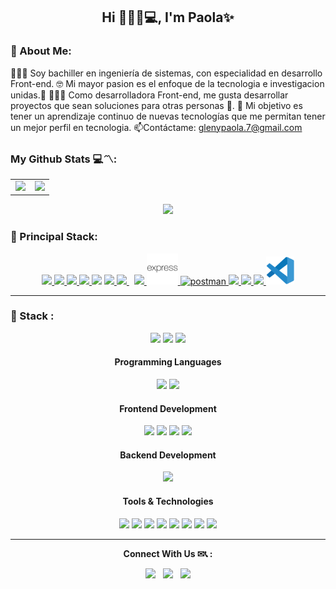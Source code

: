 <h2 align="center">Hi 👋👩‍💻💻, I'm Paola✨</h2>

### 💫 About Me:
   👩🏻‍💻 Soy bachiller en ingeniería de sistemas, con especialidad en desarrollo Front-end.
   🤓 Mi mayor pasion es el enfoque de la tecnologia e investigacion unidas.🦾
   💁🏻‍♀️ Como desarrolladora Front-end, me gusta desarrollar proyectos que sean soluciones para otras personas 📲.
   💛 Mi objetivo es tener un aprendizaje continuo de nuevas tecnologías que me permitan tener un mejor perfil
      en tecnologia.
   📫Contáctame: <a href="mailto:glenypaola.7@email.com"> glenypaola.7@gmail.com </a>

### My Github Stats 💻〽:

   <div align=center>
  <table align=center >
  <tr align=center >
  <td width="48%"  align=center><img src="https://github-readme-stats.vercel.app/api?username=gpaolag&theme=radical&count_private=true" /></td>
  <td width="48%" align=center ><img  src="https://github-readme-stats.vercel.app/api/top-langs/?username=gpaolag&layout=compact&langs_count=8&theme=radical" /></td>
  
</table>
  <tr align=center>
  	<td  align=center ><img  src="https://github-readme-streak-stats.herokuapp.com?user=gpaolag&theme=radical&hide_border=true" /></td>
  </tr>
 </div>

  
###  🚀  Principal Stack:
  
<p align="center"> 
    <a href="https://developer.mozilla.org/en-US/docs/Web/JavaScript" target="_blank"> <img src="https://img.icons8.com/color/48/000000/javascript.png"/> </a> 
    <a href="https://www.w3.org/html/" target="_blank"> <img src="https://img.icons8.com/color/48/000000/html-5.png"/> </a> 
    <a href="https://www.w3schools.com/css/" target="_blank"> <img src="https://img.icons8.com/color/48/000000/css3.png"/> </a>
      <a href="https://reactjs.org/" target="_blank"> <img src="https://img.icons8.com/color/48/000000/react-native.png"/> </a>
    <a href="https://www.typescriptlang.org/" target="_blank"> <img src="https://img.icons8.com/color/48/000000/typescript.png"/></a>
    <a href="https://angular.io/" target="_blank"> <img src="https://img.icons8.com/color/48/000000/angularjs.png"/> </a>
      <a style="padding-right:8px;" href="https://nodejs.org" target="_blank"> <img src="https://img.icons8.com/color/48/000000/nodejs.png"/> </a> 
    <a href="https://firebase.google.com/" target="_blank"> <img src="https://img.icons8.com/color/48/000000/firebase.png"/> </a> 
        <a href="https://expressjs.com" target="_blank"> <img src="https://raw.githubusercontent.com/devicons/devicon/master/icons/express/express-original-wordmark.svg" alt="express" width="50" height="50"/> </a>
      <a href="https://postman.com" target="_blank"> <img src="https://www.vectorlogo.zone/logos/getpostman/getpostman-icon.svg" alt="postman" width="45" height="45"/> </a>   
    <a href="https://getbootstrap.com" target="_blank"> <img src="https://img.icons8.com/color/48/000000/bootstrap.png"/> </a> 
    <a href="https://www.figma.com/" target="_blank"> <img src="https://img.icons8.com/office/45/000000/figma.png"/> </a>
    <a href="https://git-scm.com/" target="_blank"> <img src="https://img.icons8.com/color/48/000000/git.png"/> </a>
       <a href="https://vscode.dev/" target="_blank"> <img src="https://github.com/devicons/devicon/blob/master/icons/vscode/vscode-original.svg" width="45" height="45"/></a>
</p>

  <hr style="color:#d3d3d3">
  
<h3>
  🚀 Stack :
</h3> 
<div align=center>
<p >
<img src="https://img.shields.io/badge/React-20232A?style=for-the-badge&logo=react&logoColor=61DAFB">
<img src="https://img.shields.io/badge/Angular-DD0031?style=for-the-badge&logo=angular&logoColor=white">
<img src="https://img.shields.io/badge/Node.js-339933?style=for-the-badge&logo=nodedotjs&logoColor=white">
</p>
  
<h4>Programming Languages</h4>
<p>
  <img src="https://img.shields.io/badge/JavaScript-F7DF1E?style=for-the-badge&logo=javascript&logoColor=black">
   <img src="https://img.shields.io/badge/python-3670A0?style=for-the-badge&logo=python&logoColor=ffdd54">

</p>
<h4>Frontend Development</h4>
<p>
  <img src="https://img.shields.io/badge/HTML5-E34F26?style=for-the-badge&logo=html5&logoColor=white">
  <img src="https://img.shields.io/badge/CSS3-1572B6?style=for-the-badge&logo=css3&logoColor=white">
  <img src="https://img.shields.io/badge/React-20232A?style=for-the-badge&logo=react&logoColor=61DAFB">
  <img src="https://img.shields.io/badge/Angular-DD0031?style=for-the-badge&logo=angular&logoColor=white">
</p>
<h4>Backend Development</h4>
<p>
  <img src="https://img.shields.io/badge/Node.js-339933?style=for-the-badge&logo=nodedotjs&logoColor=white">
</p>
<h4>Tools & Technologies</h4>
<p>
  <img src="https://img.shields.io/badge/Git-F05032?style=for-the-badge&logo=git&logoColor=white">
  <img src="https://img.shields.io/badge/GitHub-100000?style=for-the-badge&logo=github&logoColor=white">
  <img src="https://img.shields.io/badge/markdown-%23000000.svg?style=for-the-badge&logo=markdown&logoColor=white">
  <img src="https://img.shields.io/badge/Postman-FF6C37?style=for-the-badge&logo=Postman&logoColor=white">
  <img src="https://img.shields.io/badge/Heroku-430098?style=for-the-badge&logo=heroku&logoColor=white">
  <img src="https://img.shields.io/badge/figma-%23F24E1E.svg?style=for-the-badge&logo=figma&logoColor=white">
  <img src="https://img.shields.io/badge/ESLint-4B3263?style=for-the-badge&logo=eslint&logoColor=white">
  <img src="https://img.shields.io/badge/netlify-%23000000.svg?style=for-the-badge&logo=netlify&logoColor=#00C7B7">
</p>

</div>
<hr style="color:#d3d3d3">
<p align="center"><strong>Connect With Us ✉📞 :</strong></p>
<div align="center" align=center> 
<a href="mailto:glenypaola.7@email.com"><img src="https://img.icons8.com/fluency/48/000000/gmail.png"/></a>
&nbsp;
    <a href="https://www.linkedin.com/in/gpaolagamarra/"><img src="https://img.icons8.com/fluency/48/000000/linkedin.png"/></a>
&nbsp;
    <a href="https://github.com/gpaolag?tab=repositories"><img src="https://img.icons8.com/fluency/48/000000/github.png"/></a>
  
  <div>
